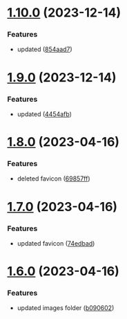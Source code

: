 # [1.10.0](https://github.com/manthanank/manthanank.github.io/compare/v1.9.0...v1.10.0) (2023-12-14)


### Features

* updated ([854aad7](https://github.com/manthanank/manthanank.github.io/commit/854aad71d4e7a6c4673e331e823866779aa77175))



# [1.9.0](https://github.com/manthanank/manthanank.github.io/compare/v1.8.0...v1.9.0) (2023-12-14)


### Features

* updated ([4454afb](https://github.com/manthanank/manthanank.github.io/commit/4454afb21f53ab531168456f80090b3a923b1c35))



# [1.8.0](https://github.com/manthanank/manthanank.github.io/compare/v1.7.0...v1.8.0) (2023-04-16)


### Features

* deleted favicon ([69857ff](https://github.com/manthanank/manthanank.github.io/commit/69857ffb769846b3b234fa52f6cc14c2635a70ed))



# [1.7.0](https://github.com/manthanank/manthanank.github.io/compare/v1.6.0...v1.7.0) (2023-04-16)


### Features

* updated favicon ([74edbad](https://github.com/manthanank/manthanank.github.io/commit/74edbad5debdbedbec9efdfaa7177fed70e2d8c2))



# [1.6.0](https://github.com/manthanank/manthanank.github.io/compare/v1.5.0...v1.6.0) (2023-04-16)


### Features

* updated images folder ([b090602](https://github.com/manthanank/manthanank.github.io/commit/b09060268d911f2cd869e0bade3e603f9233ac90))



